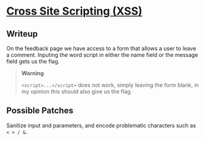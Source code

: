 # [Cross Site Scripting (XSS)](https://owasp.org/www-community/attacks/xss/)

## Writeup

On the feedback page we have access to a form that allows a user to leave a comment. Inputing the word script in either the name field or the message field gets us the flag.

> **Warning**
>
> `<script>...</script>` does not work, simply leaving the form blank, in my opinion this should also give us the flag.
## Possible Patches
Sanitize input and parameters, and encode problematic characters such as `< > / &`.